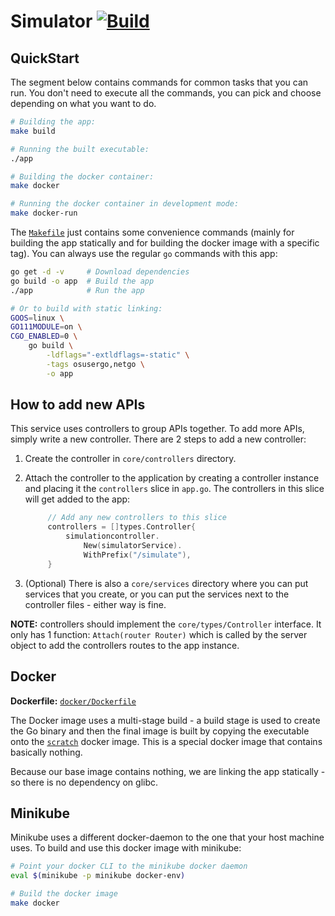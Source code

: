 # Simulator [![Build](https://github.com/flapflapio/simulator/actions/workflows/test.yml/badge.svg)](https://github.com/flapflapio/simulator/actions/workflows/test.yml)

## QuickStart

The segment below contains commands for common tasks that you can run. You don't
need to execute all the commands, you can pick and choose depending on what you
want to do.

```bash
# Building the app:
make build

# Running the built executable:
./app

# Building the docker container:
make docker

# Running the docker container in development mode:
make docker-run
```

The [`Makefile`](./Makefile) just contains some convenience commands (mainly for
building the app statically and for building the docker image with a specific
tag). You can always use the regular `go` commands with this app:

```bash
go get -d -v     # Download dependencies
go build -o app  # Build the app
./app            # Run the app

# Or to build with static linking:
GOOS=linux \
GO111MODULE=on \
CGO_ENABLED=0 \
    go build \
        -ldflags="-extldflags=-static" \
        -tags osusergo,netgo \
        -o app
```

## How to add new APIs

This service uses controllers to group APIs together. To add more APIs, simply
write a new controller. There are 2 steps to add a new controller:

1. Create the controller in `core/controllers` directory.
2. Attach the controller to the application by creating a controller instance
   and placing it the `controllers` slice in `app.go`. The controllers in this
   slice will get added to the app:

   ```go
		// Add any new controllers to this slice
		controllers = []types.Controller{
			simulationcontroller.
				New(simulatorService).
				WithPrefix("/simulate"),
		}
   ```

3. (Optional) There is also a `core/services` directory where you can put
   services that you create, or you can put the services next to the controller
   files - either way is fine.

**NOTE:** controllers should implement the `core/types/Controller` interface. It
only has 1 function: `Attach(router Router)` which is called by the server
object to add the controllers routes to the app instance.

## Docker

**Dockerfile:** [`docker/Dockerfile`](docker/Dockerfile)

The Docker image uses a multi-stage build - a build stage is used to create the
Go binary and then the final image is built by copying the executable onto the
[`scratch`](https://hub.docker.com/_/scratch) docker image. This is a special
docker image that contains basically nothing.

Because our base image contains nothing, we are linking the app statically - so
there is no dependency on glibc.

## Minikube

Minikube uses a different docker-daemon to the one that your host machine uses.
To build and use this docker image with minikube:

```bash
# Point your docker CLI to the minikube docker daemon
eval $(minikube -p minikube docker-env)

# Build the docker image
make docker
```
